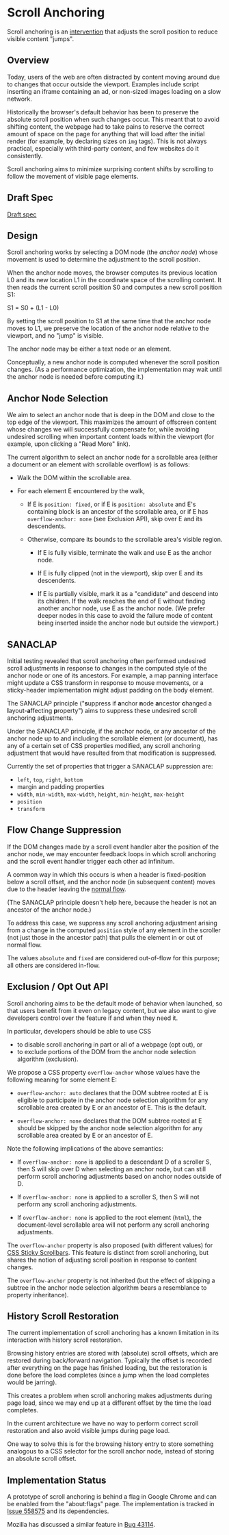 # Scroll Anchoring

Scroll anchoring is an
[intervention](https://github.com/WICG/interventions)
that adjusts the scroll position to reduce visible content "jumps".

## Overview

Today, users of the web are often distracted by content moving around due to
changes that occur outside the viewport.  Examples include script inserting an
iframe containing an ad, or non-sized images loading on a slow network.

Historically the browser's default behavior has been to preserve the absolute
scroll position when such changes occur.  This meant that to avoid shifting
content, the webpage had to take pains to reserve the correct amount of space on
the page for anything that will load after the initial render (for example, by
declaring sizes on `img` tags).  This is not always practical, especially with
third-party content, and few websites do it consistently.

Scroll anchoring aims to minimize surprising content shifts by scrolling to
follow the movement of visible page elements.

## Draft Spec

[Draft spec](https://rawgit.com/skobes/ScrollAnchoring/master/spec.html)

## Design

Scroll anchoring works by selecting a DOM node (the *anchor node*) whose
movement is used to determine the adjustment to the scroll position.

When the anchor node moves, the browser computes its previous location L0 and
its new location L1 in the coordinate space of the scrolling content.  It then
reads the current scroll position S0 and computes a new scroll position S1:

  S1 = S0 + (L1 - L0)

By setting the scroll position to S1 at the same time that the anchor node moves
to L1, we preserve the location of the anchor node relative to the viewport, and
no "jump" is visible.

The anchor node may be either a text node or an element.

Conceptually, a new anchor node is computed whenever the scroll position
changes.  (As a performance optimization, the implementation may wait until the
anchor node is needed before computing it.)

## Anchor Node Selection

We aim to select an anchor node that is deep in the DOM and close to the top
edge of the viewport.  This maximizes the amount of offscreen content whose
changes we will successfully compensate for, while avoiding undesired scrolling
when important content loads within the viewport (for example, upon clicking a
"Read More" link).

The current algorithm to select an anchor node for a scrollable area (either a
document or an element with scrollable overflow) is as follows:

* Walk the DOM within the scrollable area.

* For each element E encountered by the walk,

    - If E is `position: fixed`, or if E is `position: absolute` and E's
      containing block is an ancestor of the scrollable area, or if E has
      `overflow-anchor: none` (see Exclusion API), skip over E and its
      descendents.

    - Otherwise, compare its bounds to the scrollable area's visible region.

        - If E is fully visible, terminate the walk and use E as the anchor
          node.

        - If E is fully clipped (not in the viewport), skip over E and its
          descendents.

        - If E is partially visible, mark it as a "candidate" and descend into
          its children.  If the walk reaches the end of E without finding
          another anchor node, use E as the anchor node.  (We prefer deeper
          nodes in this case to avoid the failure mode of content being inserted
          inside the anchor node but outside the viewport.)

## SANACLAP

Initial testing revealed that scroll anchoring often performed undesired scroll
adjustments in response to changes in the computed style of the anchor node or
one of its ancestors.  For example, a map panning interface might update a CSS
transform in response to mouse movements, or a sticky-header implementation
might adjust padding on the body element.

The SANACLAP principle ("**s**uppress if **a**nchor **n**ode **a**ncestor
**c**hanged a **l**ayout-**a**ffecting **p**roperty") aims to suppress these
undesired scroll anchoring adjustments.

Under the SANACLAP principle, if the anchor node, or any ancestor of the anchor
node up to and including the scrollable element (or document), has any of a
certain set of CSS properties modified, any scroll anchoring adjustment that
would have resulted from that modification is suppressed.

Currently the set of properties that trigger a SANACLAP suppression are:

* `left`, `top`, `right`, `bottom`
* margin and padding properties
* `width`, `min-width`, `max-width`, `height`, `min-height`, `max-height`
* `position`
* `transform`

## Flow Change Suppression

If the DOM changes made by a scroll event handler alter the position of the
anchor node, we may encounter feedback loops in which scroll anchoring and
the scroll event handler trigger each other ad infinitum.

A common way in which this occurs is when a header is fixed-position below a
scroll offset, and the anchor node (in subsequent content) moves due to the
header leaving the [normal flow](https://drafts.csswg.org/css-position-3/#nf).

(The SANACLAP principle doesn't help here, because the header is not an ancestor
of the anchor node.)

To address this case, we suppress any scroll anchoring adjustment arising from a
change in the computed `position` style of any element in the scroller (not just
those in the ancestor path) that pulls the element in or out of normal flow.

The values `absolute` and `fixed` are considered out-of-flow for this purpose;
all others are considered in-flow.

## Exclusion / Opt Out API

Scroll anchoring aims to be the default mode of behavior when launched, so that
users benefit from it even on legacy content, but we also want to give
developers control over the feature if and when they need it.

In particular, developers should be able to use CSS

* to disable scroll anchoring in part or all of a webpage (opt out), or
* to exclude portions of the DOM from the anchor node selection algorithm
  (exclusion).

We propose a CSS property `overflow-anchor` whose values have the following
meaning for some element E:

* `overflow-anchor: auto` declares that the DOM subtree rooted at E is
  eligible to participate in the anchor node selection algorithm for any
  scrollable area created by E or an ancestor of E.  This is the default.

* `overflow-anchor: none` declares that the DOM subtree rooted at E should be
  skipped by the anchor node selection algorithm for any scrollable area created
  by E or an ancestor of E.

Note the following implications of the above semantics:

* If `overflow-anchor: none` is applied to a descendant D of a scroller S, then
  S will skip over D when selecting an anchor node, but can still perform scroll
  anchoring adjustments based on anchor nodes outside of D.

* If `overflow-anchor: none` is applied to a scroller S, then S will not perform
  any scroll anchoring adjustments.

* If `overflow-anchor: none` is applied to the root element (`html`), the
  document-level scrollable area will not perform any scroll anchoring
  adjustments.

The `overflow-anchor` property is also proposed (with different values) for
[CSS Sticky Scrollbars](http://tabatkins.github.io/specs/css-sticky-scrollbars/).
This feature is distinct from scroll anchoring, but shares the notion of
adjusting scroll position in response to content changes.

The `overflow-anchor` property is not inherited (but the effect of skipping a
subtree in the anchor node selection algorithm bears a resemblance to property
inheritance).

## History Scroll Restoration

The current implementation of scroll anchoring has a known limitation in its
interaction with history scroll restoration.

Browsing history entries are stored with (absolute) scroll offsets, which are
restored during back/forward navigation.  Typically the offset is recorded after
everything on the page has finished loading, but the restoration is done before
the load completes (since a jump when the load completes would be jarring).

This creates a problem when scroll anchoring makes adjustments during page load,
since we may end up at a different offset by the time the load completes.

In the current architecture we have no way to perform correct scroll restoration
and also avoid visible jumps during page load.

One way to solve this is for the browsing history entry to store something
analogous to a CSS selector for the scroll anchor node, instead of storing an
absolute scroll offset.

## Implementation Status

A prototype of scroll anchoring is behind a flag in Google Chrome and can be
enabled from the "about:flags" page.  The implementation is tracked in
[Issue 558575](http://crbug.com/558575) and its dependencies.

Mozilla has discussed a similar feature in
[Bug 43114](https://bugzilla.mozilla.org/show_bug.cgi?id=43114).

